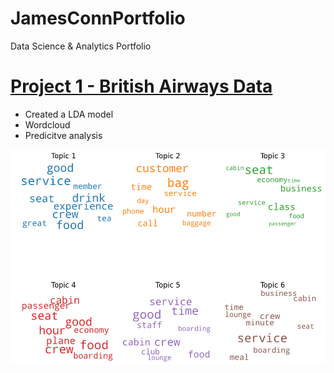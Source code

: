 # JamesConnPortfolio
Data Science &amp; Analytics Portfolio

# [Project 1 - British Airways Data](https://github.com/jconn5803/BritishAirwaysData)
* Created a LDA model
* Wordcloud
* Predicitve analysis

![](/images/wordcloud.png)

